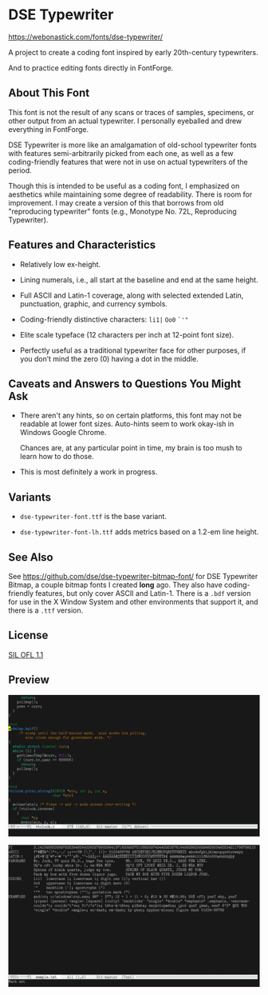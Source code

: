 # DSE Typewriter

<https://webonastick.com/fonts/dse-typewriter/>

A project to create a coding font inspired by early 20th-century
typewriters.

And to practice editing fonts directly in FontForge.

## About This Font

This font is not the result of any scans or traces of samples,
specimens, or other output from an actual typewriter.  I personally
eyeballed and drew everything in FontForge.

DSE Typewriter is more like an amalgamation of old-school typewriter
fonts with features semi-arbitrarily picked from each one, as well as
a few coding-friendly features that were not in use on actual
typewriters of the period.

Though this is intended to be useful as a coding font, I emphasized on
aesthetics while maintaining some degree of readability.  There is
room for improvement.  I may create a version of this that borrows
from old "reproducing typewriter" fonts (e.g., Monotype No. 72L,
Reproducing Typewriter).

## Features and Characteristics

-   Relatively low ex-height.

-   Lining numerals, i.e., all start at the baseline and end at the
    same height.

-   Full ASCII and Latin-1 coverage, along with selected extended
    Latin, punctuation, graphic, and currency symbols.

-   Coding-friendly distinctive characters: `li1|` `Oo0` `` `'" ``

-   Elite scale typeface (12 characters per inch at 12-point font
    size).

-   Perfectly useful as a traditional typewriter face for other
    purposes, if you don&rsquo;t mind the zero (0) having a dot in the
    middle.

## Caveats and Answers to Questions You Might Ask

-   There aren't any hints, so on certain platforms, this font may not
    be readable at lower font sizes.  Auto-hints seem to work okay-ish
    in Windows Google Chrome.

    Chances are, at any particular point in time, my brain is too mush
    to learn how to do those.

-   This is most definitely a work in progress.

## Variants

-   `dse-typewriter-font.ttf` is the base variant.

-   `dse-typewriter-font-lh.ttf` adds metrics based on a 1.2-em line
    height.

## See Also

See <https://github.com/dse/dse-typewriter-bitmap-font/> for DSE
Typewriter Bitmap, a couple bitmap fonts I created **long** ago.  They
also have coding-friendly features, but only cover ASCII and Latin-1.
There is a `.bdf` version for use in the X Window System and other
environments that support it, and there is a `.ttf` version.

## License

[SIL OFL 1.1](LICENSE.md)

## Preview

![Coding](images/2020-02-27-coding-2.png)

![Demo](images/2020-02-27-ascii-2.png)
